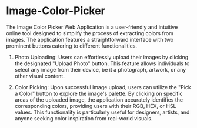 # Image-Color-Picker

The Image Color Picker Web Application is a user-friendly and intuitive online tool designed to simplify the process of extracting colors from images. The application features a straightforward interface with two prominent buttons catering to different functionalities.

1. Photo Uploading:
Users can effortlessly upload their images by clicking the designated "Upload Photo" button. This feature allows individuals to select any image from their device, be it a photograph, artwork, or any other visual content.


2. Color Picking:
Upon successful image upload, users can utilize the "Pick a Color" button to explore the image's palette. By clicking on specific areas of the uploaded image, the application accurately identifies the corresponding colors, providing users with their RGB, HEX, or HSL values. This functionality is particularly useful for designers, artists, and anyone seeking color inspiration from real-world visuals.
